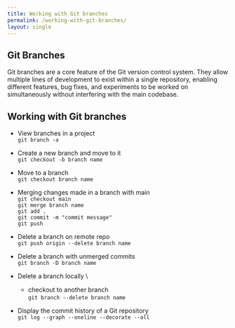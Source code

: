 ```yaml
---
title: Working with Git branches
permalink: /working-with-git-branches/
layout: single
---
```


## Git Branches
Git branches are a core feature of the Git version control system. They allow multiple lines of development to exist within a single repository, enabling different features, bug fixes, and experiments to be worked on simultaneously without interfering with the main codebase.

## Working with Git branches
- View branches in a project \
```git branch -a```

- Create a new branch and move to it \
```git checkout -b branch name```

- Move to a branch \
```git checkout branch name```

- Merging changes made in a branch with main \
```git checkout main``` \
```git merge branch name``` \
```git add .``` \
```git commit -m "commit message"``` \
```git push``` 

- Delete a branch on remote repo \
```git push origin --delete branch name```

- Delete a branch with unmerged commits \
```git branch -D branch name```

- Delete a branch locally \
    - checkout to another branch \
```git branch --delete branch name```

- Display the commit history of a Git repository \
```git log --graph --oneline --decorate --all```

<!-- # This command is long, so shorten it using aliases
git config --global alias.lg 'log --graph --oneline --decorate --all' -->
